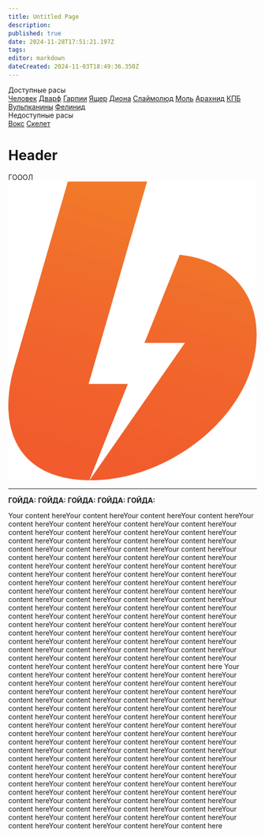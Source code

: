 ```yaml
---
title: Untitled Page
description: 
published: true
date: 2024-11-28T17:51:21.197Z
tags: 
editor: markdown
dateCreated: 2024-11-03T18:49:36.350Z
---
```


<div class="races">
	<div class="r1">
    <div>Доступные расы</div>
    <div><a href="">Человек</a> <a href="">Дварф</a> <a href="">Гарпии</a> <a href="">Ящер</a> <a href="">Диона</a> <a href="">Слаймолюд</a> <a href="">Моль</a> <a href="">Арахнид</a> <a href="">КПБ</a> <a href="">Вульпканины</a> <a href="">Фелинид</a></div>
  </div>
	<div class="r2">
    <div>Недоступные расы</div>
    <div><a href="">Вокс</a> <a href="/rules">Скелет</a></div>
  </div>
</div>

# Header
<div class="race">
  <div class="name">ГОООЛ</div>
  <div><img src="/boosty.png" class="zoomable"></div>
  <div class="pers">
    <hr>
    <b>ГОЙДА:</b>
    <b>ГОЙДА:</b>
    <b>ГОЙДА:</b>
    <b>ГОЙДА:</b>
    <b>ГОЙДА:</b>
	</div>
</div>

Your content hereYour content hereYour content hereYour content hereYour content hereYour content hereYour content hereYour content hereYour content hereYour content 
hereYour content hereYour content hereYour content hereYour content hereYour content hereYour content hereYour content hereYour content hereYour content hereYour content 
hereYour content hereYour content hereYour content hereYour content hereYour content hereYour content hereYour content hereYour content hereYour content hereYour content hereYour content hereYour content hereYour content hereYour content hereYour content hereYour content hereYour content hereYour content hereYour content hereYour content 
hereYour content hereYour content hereYour content hereYour content hereYour content hereYour content hereYour content hereYour content hereYour content hereYour content hereYour content hereYour content hereYour content hereYour content hereYour content hereYour content hereYour content hereYour content hereYour content hereYour content hereYour content hereYour content hereYour content hereYour content hereYour content 
hereYour content hereYour content hereYour content hereYour content hereYour content hereYour content hereYour content hereYour content hereYour content hereYour content hereYour content here 
Your content hereYour content hereYour content hereYour content hereYour content hereYour content hereYour content hereYour content hereYour content hereYour content 
hereYour content hereYour content hereYour content hereYour content hereYour content hereYour content hereYour content hereYour content hereYour content hereYour content 
hereYour content hereYour content hereYour content hereYour content hereYour content hereYour content hereYour content hereYour content hereYour content hereYour content hereYour content hereYour content hereYour content hereYour content hereYour content hereYour content hereYour content hereYour content hereYour content hereYour content 
hereYour content hereYour content hereYour content hereYour content hereYour content hereYour content hereYour content hereYour content hereYour content hereYour content hereYour content hereYour content hereYour content hereYour content hereYour content hereYour content hereYour content hereYour content hereYour content hereYour content hereYour content hereYour content hereYour content hereYour content hereYour content 
hereYour content hereYour content hereYour content hereYour content hereYour content hereYour content hereYour content hereYour content hereYour content hereYour content hereYour content here 